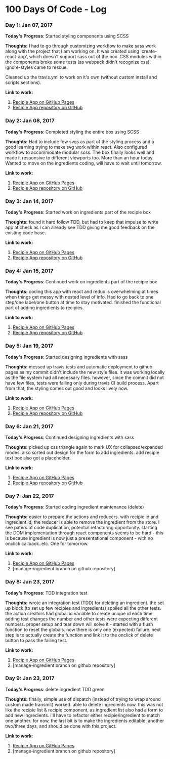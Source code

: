# 100 Days Of Code - Log

### Day 1: Jan 07, 2017

**Today's Progress**: Started styling components using SCSS

**Thoughts:** I had to go through customizing workflow to make sass work along with the project that I am working on. It was created using 'create-react-app', which doesn't support sass out of the box. CSS modules within the components broke some tests (as webpack didn't recognize css). ignore-styles came to rescue.

Cleaned up the travis.yml to work on it's own (without custom install and scripts sections).

**Link to work:**

1. [Recipie App on GitHub Pages]
2. [Recipie App repository on GitHub]

### Day 2: Jan 08, 2017

**Today's Progress**: Completed styling the entire box using SCSS

**Thoughts:** Had to include few svgs as part of the styling process and a good learning trying to make svg work within react. Also configured workflow to accommodate modular scss. The box finally looks well and made it responsive to different viewports too. More than an hour today. Wanted to move on the ingredients coding, will have to wait until tomorrow.

**Link to work:**

1. [Recipie App on GitHub Pages]
2. [Recipie App repository on GitHub]

### Day 3: Jan 14, 2017

**Today's Progress**: Started work on ingredients part of the recipie box

**Thoughts:** found it hard follow TDD, but had to keep that impulse to write app at check as I can already see TDD giving me good feedback on the existing code base.

**Link to work:**

1. [Recipie App on GitHub Pages]
2. [Recipie App repository on GitHub]

### Day 4: Jan 15, 2017

**Today's Progress**: Continued work on ingredients part of the recipie box

**Thoughts:** coding this app with react and redux is overwhelming at times when things get messy with nested level of info. Had to go back to one step/one label/one button at time to stay motivated. finished the functional part of adding ingredients to recipies.

**Link to work:**

1. [Recipie App on GitHub Pages]
2. [Recipie App repository on GitHub]


### Day 5: Jan 19, 2017

**Today's Progress**: Started designing ingredients with sass

**Thoughts:** messed up travis tests and automatic deployment to github pages as my commit didn't include the new style files. it was working locally as the file system had all necessary files. however, since the commit did not have few files, tests were failing only during travis CI build process. Apart from that, the styling comes out good and looks lively now.

**Link to work:**

1. [Recipie App on GitHub Pages]
2. [Recipie App repository on GitHub]



### Day 6: Jan 21, 2017

**Today's Progress**: Continued designing ingredients with sass

**Thoughts:** picked up css triangle again to mark UX for collapsed/expanded modes. also sorted out design for the form to add ingredients. add recipie text box also got a placeholder.

**Link to work:**

1. [Recipie App on GitHub Pages]
2. [Recipie App repository on GitHub]

### Day 7: Jan 22, 2017

**Today's Progress**: Started coding ingredient maintenance (delete)

**Thoughts:** easier to prepare the actions and reducers. with recipie id and ingredient id, the reducer is able to remove the ingredient from the store. I see paters of code duplication, potential refactoring opportunity. starting the DOM implementation through react components seems to be hard - this is because ingredient is now just a presentational component - with no onclick callback..etc. One for tomorrow.

**Link to work:**

1. [Recipie App on GitHub Pages]
2. [manage-ingredient branch on github repository]

### Day 8: Jan 23, 2017

**Today's Progress**: TDD integration test

**Thoughts:** wrote an integration test (TDD) for deleting an ingredient. the set up block (to set up few recipies and ingredients) spoiled all the other tests. the action creators had global id variable to create unique id each time. adding test changes the number and other tests were expecting different numbers. proper setup and tear down will solve it - started with a flush function to reset the globals. now there is only one (expected) failure. next step is to actually create the function and link it to the onclick of delete button to pass the failing test.

**Link to work:**

1. [Recipie App on GitHub Pages]
2. [manage-ingredient branch on github repository]

### Day 9: Jan 23, 2017

**Today's Progress**: delete ingredient TDD green

**Thoughts:** finally, simple use of dispatch (instead of trying to wrap around custom made transmit) worked. able to delete ingredients now. this was not like the recipie list & recipie component, as ingredient list also had a form to add new ingredients. i'll have to refactor either recipie/ingredient to match one another. for now, the last bit is to make the ingredients editable. another two/three days, and should be done with this project. 

**Link to work:**

1. [Recipie App on GitHub Pages]
2. [manage-ingredient branch on github repository]


[Below are references to links used in the doc]: http://vijayabharathi.in
[Recipie App on GitHub Pages]: https://vijayabharathib.github.io/fcc-project-react-recipies
[Recipie App repository on GitHub]: https://github.com/vijayabharathib/fcc-project-react-recipies
